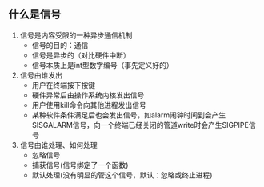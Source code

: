 ## 什么是信号
1. 信号是内容受限的一种异步通信机制
   * 信号的目的：通信
   * 信号是异步的（对比硬件中断）
   * 信号本质上是int型数字编号（事先定义好的）
2. 信号由谁发出
   * 用户在终端按下按键
   * 硬件异常后由操作系统内核发出信号
   * 用户使用kill命令向其他进程发出信号
   * 某种软件条件满足后也会发出信号，如alarm闹钟时间到会产生SISGALARM信号，向一个终端已经关闭的管道write时会产生SIGPIPE信号
3. 信号由谁处理、如何处理
   * 忽略信号
   * 捕获信号(信号绑定了一个函数)
   * 默认处理(没有明显的管这个信号，默认：忽略或终止进程)
